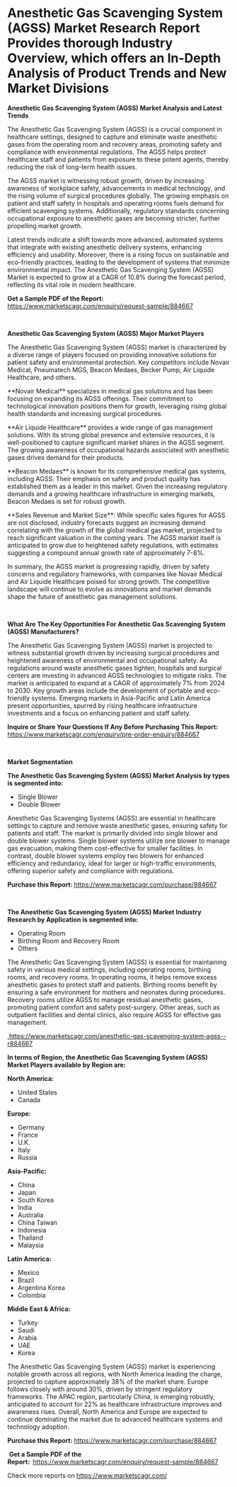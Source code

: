 <p><h1>Anesthetic Gas Scavenging System (AGSS) Market Research Report Provides thorough Industry Overview, which offers an In-Depth Analysis of Product Trends and New Market Divisions</h1></p><p><strong>Anesthetic Gas Scavenging System (AGSS) Market Analysis and Latest Trends</strong></p>
<p><p>The Anesthetic Gas Scavenging System (AGSS) is a crucial component in healthcare settings, designed to capture and eliminate waste anesthetic gases from the operating room and recovery areas, promoting safety and compliance with environmental regulations. The AGSS helps protect healthcare staff and patients from exposure to these potent agents, thereby reducing the risk of long-term health issues.</p><p>The AGSS market is witnessing robust growth, driven by increasing awareness of workplace safety, advancements in medical technology, and the rising volume of surgical procedures globally. The growing emphasis on patient and staff safety in hospitals and operating rooms fuels demand for efficient scavenging systems. Additionally, regulatory standards concerning occupational exposure to anesthetic gases are becoming stricter, further propelling market growth.</p><p>Latest trends indicate a shift towards more advanced, automated systems that integrate with existing anesthetic delivery systems, enhancing efficiency and usability. Moreover, there is a rising focus on sustainable and eco-friendly practices, leading to the development of systems that minimize environmental impact. The Anesthetic Gas Scavenging System (AGSS) Market is expected to grow at a CAGR of 10.8% during the forecast period, reflecting its vital role in modern healthcare.</p></p>
<p><strong>Get a Sample PDF of the Report:&nbsp;</strong> <a href="https://www.marketscagr.com/enquiry/request-sample/884667?utm_campaign=1766&utm_medium=2&utm_source=Github&utm_content=ia&utm_term=04032025&utm_id=anesthetic-gas-scavenging-system-agss">https://www.marketscagr.com/enquiry/request-sample/884667</a></p>
<p>&nbsp;</p>
<p><strong>Anesthetic Gas Scavenging System (AGSS) Major Market Players</strong></p>
<p><p>The Anesthetic Gas Scavenging System (AGSS) market is characterized by a diverse range of players focused on providing innovative solutions for patient safety and environmental protection. Key competitors include Novair Medical, Pneumatech MGS, Beacon Medaes, Becker Pump, Air Liquide Healthcare, and others.</p><p>**Novair Medical** specializes in medical gas solutions and has been focusing on expanding its AGSS offerings. Their commitment to technological innovation positions them for growth, leveraging rising global health standards and increasing surgical procedures. </p><p>**Air Liquide Healthcare** provides a wide range of gas management solutions. With its strong global presence and extensive resources, it is well-positioned to capture significant market shares in the AGSS segment. The growing awareness of occupational hazards associated with anesthetic gases drives demand for their products.</p><p>**Beacon Medaes** is known for its comprehensive medical gas systems, including AGSS. Their emphasis on safety and product quality has established them as a leader in this market. Given the increasing regulatory demands and a growing healthcare infrastructure in emerging markets, Beacon Medaes is set for robust growth.</p><p>**Sales Revenue and Market Size**: While specific sales figures for AGSS are not disclosed, industry forecasts suggest an increasing demand correlating with the growth of the global medical gas market, projected to reach significant valuation in the coming years. The AGSS market itself is anticipated to grow due to heightened safety regulations, with estimates suggesting a compound annual growth rate of approximately 7-8%.</p><p>In summary, the AGSS market is progressing rapidly, driven by safety concerns and regulatory frameworks, with companies like Novair Medical and Air Liquide Healthcare poised for strong growth. The competitive landscape will continue to evolve as innovations and market demands shape the future of anesthetic gas management solutions.</p></p>
<p>&nbsp;</p>
<p><strong>What Are The Key Opportunities For Anesthetic Gas Scavenging System (AGSS) Manufacturers?</strong></p>
<p><p>The Anesthetic Gas Scavenging System (AGSS) market is projected to witness substantial growth driven by increasing surgical procedures and heightened awareness of environmental and occupational safety. As regulations around waste anesthetic gases tighten, hospitals and surgical centers are investing in advanced AGSS technologies to mitigate risks. The market is anticipated to expand at a CAGR of approximately 7% from 2024 to 2030. Key growth areas include the development of portable and eco-friendly systems. Emerging markets in Asia-Pacific and Latin America present opportunities, spurred by rising healthcare infrastructure investments and a focus on enhancing patient and staff safety.</p></p>
<p><strong>Inquire or Share Your Questions If Any Before Purchasing This Report:</strong> <a href="https://www.marketscagr.com/enquiry/pre-order-enquiry/884667?utm_campaign=1766&utm_medium=2&utm_source=Github&utm_content=ia&utm_term=04032025&utm_id=anesthetic-gas-scavenging-system-agss">https://www.marketscagr.com/enquiry/pre-order-enquiry/884667</a></p>
<p>&nbsp;</p>
<p><strong>Market Segmentation</strong></p>
<p><strong>The Anesthetic Gas Scavenging System (AGSS) Market Analysis by types is segmented into:</strong></p>
<p><ul><li>Single Blower</li><li>Double Blower</li></ul></p>
<p><p>Anesthetic Gas Scavenging Systems (AGSS) are essential in healthcare settings to capture and remove waste anesthetic gases, ensuring safety for patients and staff. The market is primarily divided into single blower and double blower systems. Single blower systems utilize one blower to manage gas evacuation, making them cost-effective for smaller facilities. In contrast, double blower systems employ two blowers for enhanced efficiency and redundancy, ideal for larger or high-traffic environments, offering superior safety and compliance with regulations.</p></p>
<p><strong>Purchase this Report:&nbsp;</strong><a href="https://www.marketscagr.com/purchase/884667?utm_campaign=1766&utm_medium=2&utm_source=Github&utm_content=ia&utm_term=04032025&utm_id=anesthetic-gas-scavenging-system-agss">https://www.marketscagr.com/purchase/884667</a></p>
<p>&nbsp;</p>
<p><strong>The Anesthetic Gas Scavenging System (AGSS) Market Industry Research by Application is segmented into:</strong></p>
<p><ul><li>Operating Room</li><li>Birthing Room and Recovery Room</li><li>Others</li></ul></p>
<p><p>The Anesthetic Gas Scavenging System (AGSS) is essential for maintaining safety in various medical settings, including operating rooms, birthing rooms, and recovery rooms. In operating rooms, it helps remove excess anesthetic gases to protect staff and patients. Birthing rooms benefit by ensuring a safe environment for mothers and neonates during procedures. Recovery rooms utilize AGSS to manage residual anesthetic gases, promoting patient comfort and safety post-surgery. Other areas, such as outpatient facilities and dental clinics, also require AGSS for effective gas management.</p></p>
<p><a href="https://www.marketscagr.com/anesthetic-gas-scavenging-system-agss--r884667?utm_campaign=1766&utm_medium=2&utm_source=Github&utm_content=ia&utm_term=04032025&utm_id=anesthetic-gas-scavenging-system-agss">&nbsp;https://www.marketscagr.com/anesthetic-gas-scavenging-system-agss--r884667</a></p>
<p><strong>In terms of Region, the Anesthetic Gas Scavenging System (AGSS) Market Players available by Region are:</strong></p>
<p>
    <p> <strong> North America: </strong>
        <ul>
            <li>United States</li>
            <li>Canada</li>
        </ul>
        </p> 
    <p> <strong> Europe: </strong>
        <ul>
            <li>Germany</li>
            <li>France</li>
            <li>U.K.</li>
            <li>Italy</li>
            <li>Russia</li>
        </ul>
        </p> 
    <p> <strong> Asia-Pacific: </strong>
        <ul>
            <li>China</li>
            <li>Japan</li>
            <li>South Korea</li>
            <li>India</li>
            <li>Australia</li>
            <li>China Taiwan</li>
            <li>Indonesia</li>
            <li>Thailand</li>
            <li>Malaysia</li>
        </ul>
        </p> 
    <p> <strong> Latin America: </strong>
        <ul>
            <li>Mexico</li>
            <li>Brazil</li>
            <li>Argentina Korea</li>
            <li>Colombia</li>
        </ul>
        </p> 
    <p> <strong> Middle East & Africa: </strong>
        <ul>
            <li>Turkey</li>
            <li>Saudi</li>
            <li>Arabia</li>
            <li>UAE</li>
            <li>Korea</li>
        </ul>
    </p>
    </p>
<p><p>The Anesthetic Gas Scavenging System (AGSS) market is experiencing notable growth across all regions, with North America leading the charge, projected to capture approximately 38% of the market share. Europe follows closely with around 30%, driven by stringent regulatory frameworks. The APAC region, particularly China, is emerging robustly, anticipated to account for 22% as healthcare infrastructure improves and awareness rises. Overall, North America and Europe are expected to continue dominating the market due to advanced healthcare systems and technology adoption.</p></p>
<p><strong>Purchase this Report: </strong><a href="https://www.marketscagr.com/purchase/884667?utm_campaign=1766&utm_medium=2&utm_source=Github&utm_content=ia&utm_term=04032025&utm_id=anesthetic-gas-scavenging-system-agss">https://www.marketscagr.com/purchase/884667</a></p>
<p>&nbsp;<strong>Get a Sample PDF of the Report:&nbsp;&nbsp;</strong><a href="https://www.marketscagr.com/enquiry/request-sample/884667?utm_campaign=1766&utm_medium=2&utm_source=Github&utm_content=ia&utm_term=04032025&utm_id=anesthetic-gas-scavenging-system-agss">https://www.marketscagr.com/enquiry/request-sample/884667</a></p>
<p><strong></strong></p>
<p>Check more reports on <a href="https://www.marketscagr.com/?utm_campaign=1766&utm_medium=2&utm_source=Github&utm_content=ia&utm_term=04032025&utm_id=anesthetic-gas-scavenging-system-agss">https://www.marketscagr.com/</a></p>